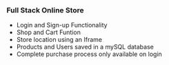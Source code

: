 ### Full Stack Online Store

+ Login and Sign-up Functionality
+ Shop and Cart Funtion
+ Store location using an Iframe
+ Products and Users saved in a mySQL database
+ Complete purchase process only available on login



 

